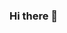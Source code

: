 ### Hi there 👋

<!--
**MoonSangWon/MoonSangWon** is a ✨ _special_ ✨ repository because its `README.md` (this file) appears on your GitHub profile.

H<img src="https://img.shields.io/badge/Android-3DDC84?style=flat-square&logo=Android&logoColor=white"/>
